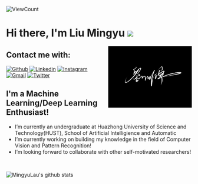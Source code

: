 ![ViewCount](https://views.whatilearened.today/views/github/MingyuLau/MingyuLau.svg?cache=remove)
# Hi there, I'm Liu Mingyu <img src="https://raw.githubusercontent.com/iampavangandhi/iampavangandhi/master/gifs/Hi.gif" width="30px">
<!-- Your badges
You can use the website to generate badges: https://shields.io/
-->
<img align="right" alt="img" src="https://github.com/MingyuLau/MingyuLau/blob/main/1.png" width="45%" height="auto" />

## Contact me with:
[![Github](https://img.shields.io/badge/-Github-333?style=flat&logo=Github&logoColor=white)](https://github.com/MingyuLau)
[![Linkedin](https://img.shields.io/badge/-LinkedIn-blue?style=flat&logo=Linkedin&logoColor=white)](https://www.linkedin.com/)
[![Instagram](https://img.shields.io/badge/-Instagram-c13584?style=flat&labelColor=c13584&logo=instagram&logoColor=white)](https://www.instagram.com/liumingyu325/)
[![Gmail](https://img.shields.io/badge/-Gmail-c14438?style=flat&logo=Gmail&logoColor=white)](mailto:lmy20011207@gmail.com)
[![Twitter](https://img.shields.io/badge/-Twitter-1DA1F2?style=flat&logo=Twitter&logoColor=white)](https://twitter.com/)
&nbsp;
## I'm a Machine Learning/Deep Learning Enthusiast!
- I’m currently an undergraduate at Huazhong University of Science and Technology(HUST), School of Artificial Intelligience and Automatic
- I’m currently working on building my knowledge in the field of Computer Vision and Pattern Recognition!
- I’m looking forward to collaborate with other self-motivated researchers!
<br />

<img width="500" height="auto" align="left" alt="MingyuLau's github stats" 
         src="https://github-readme-stats.vercel.app/api?username=MingyuLau&show_icons=true&theme=algolia&count_private=true" />


